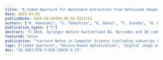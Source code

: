```yaml
---
title: "A Coded Aperture for Watermark Extraction from Defocused Images"
date: 2019-01-01
publishDate: 2020-09-04T09:49:36.932111Z
authors: ["H. Hamasaki", "S. Takeshita", "K. Nakai", "T. Sonoda", "H. Kawasaki", "H. Nagahara", "S. Ono"]
publication_types: ["5"]
abstract: "© 2019, Springer Nature Switzerland AG. Barcodes and 2D codes are widely used for various purposes, such as electronic payments and product management. Special code readers, and consumer smartphones can be used to scan codes; thus concerns about fraud and authenticity are important. Embedding watermarks in 2D codes, which allows simultaneous recognition and tamper detection by simply analyzing the captured pattern without requiring an additional device is considered a promising solution. However, smartphone cameras frequently suffer misfocus especially if the target object is too close to the lens, which makes the captured image defocused and results in failure to read watermarks. In this paper, we propose the use of a coded aperture imaging technique to recover watermarks. We have designed a coded aperture that is robust against defocus blur by optimizing the aperture pattern using a genetic algorithm. In addition, we have developed a programmable coded aperture that includes an actual optical process that works in an optimization loop; thus, the complicated effects of the optical aberrations can be considered. Experimental results demonstrate that the proposed method can extend the depth of field for watermark extraction to 3.1 times wider than that of a general circular aperture."
featured: false
publication: "*Lecture Notes in Computer Science (including subseries Lecture Notes in Artificial Intelligence and Lecture Notes in Bioinformatics)*"
tags: ["coded aperture", "device-based optimization", "digital image watermark", "extended depth of field", "genetic algorithm", "two-dimensional code"]
doi: "10.1007/978-3-030-20876-9_15"
---
```


